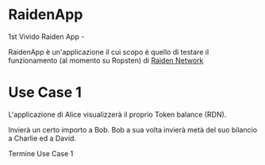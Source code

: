 # RaidenApp
1st Vivido Raiden App - 

RaidenApp è un'applicazione il cui scopo è quello di testare il funzionamento (al momento su Ropsten) di [Raiden Network](https://github.com/raiden-network/raiden)


# Use Case 1
L'applicazione di Alice visualizzerà il proprio Token balance (RDN).

Invierà un certo importo a Bob.
Bob a sua volta invierà metà del suo bilancio a Charlie ed a David.

Termine Use Case 1
